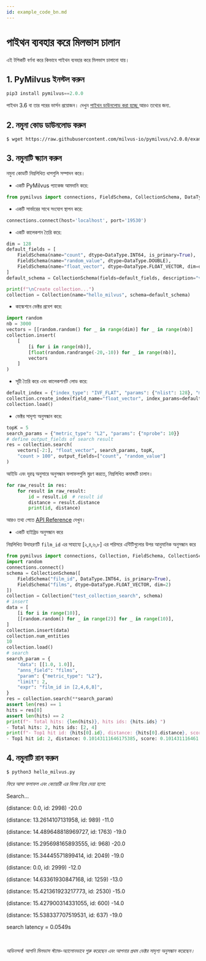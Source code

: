 ```yaml
---
id: example_code_bn.md
---
```


# পাইথন ব্যবহার করে মিলভাস চালান

এই টপিকটি বর্ণনা করে কিভাবে পাইথন ব্যবহার করে মিলভাস চালানো যায়।

## 1. PyMilvus ইনস্টল করুন

```Python
pip3 install pymilvus==2.0.0
```
<div class="alert note">
পাইথন 3.6 বা তার পরের ভার্সন প্রয়োজন। দেখুন  <a href="https://wiki.python.org/moin/BeginnersGuide/Download">পাইথন ডাউনলোড করা হচ্ছে
</a> আরও তথ্যের জন্য.
</div>

## 2. নমুনা কোড ডাউনলোড করুন

```bash
$ wget https://raw.githubusercontent.com/milvus-io/pymilvus/v2.0.0/examples/hello_milvus.py
```

## 3. নমুনাটি স্ক্যান করুন
নমুনা কোডটি নিম্নলিখিত ধাপগুলি সম্পাদন করে।

- একটি PyMilvus প্যাকেজ আমদানি করে:
```Python
from pymilvus import connections, FieldSchema, CollectionSchema, DataType, Collection
```

- একটি সার্ভারের সাথে সংযোগ স্থাপন করে:
```Python
connections.connect(host='localhost', port='19530')
```

- একটি কালেকশন তৈরি করে:
```Python
dim = 128
default_fields = [
    FieldSchema(name="count", dtype=DataType.INT64, is_primary=True),
    FieldSchema(name="random_value", dtype=DataType.DOUBLE),
    FieldSchema(name="float_vector", dtype=DataType.FLOAT_VECTOR, dim=dim)
]
default_schema = CollectionSchema(fields=default_fields, description="পরীক্ষামূলক সংগ্রহ")

print(f"\nCreate collection...")
collection = Collection(name="hello_milvus", schema=default_schema)
```

- কাল্কেশনে ভেক্টর প্রবেশ করে:
```Python
import random
nb = 3000
vectors = [[random.random() for _ in range(dim)] for _ in range(nb)]
collection.insert(
    [
        [i for i in range(nb)],
        [float(random.randrange(-20,-10)) for _ in range(nb)],
        vectors
    ]
)
```

- সূচী তৈরি করে এবং কালেকশনটি লোড করে:
```Python
default_index = {"index_type": "IVF_FLAT", "params": {"nlist": 128}, "metric_type": "L2"}
collection.create_index(field_name="float_vector", index_params=default_index)
collection.load()
```

- ভেক্টর সাদৃশ্য অনুসন্ধান করে:
```Python
topK = 5
search_params = {"metric_type": "L2", "params": {"nprobe": 10}}
# define output_fields of search result
res = collection.search(
    vectors[-2:], "float_vector", search_params, topK,
    "count > 100", output_fields=["count", "random_value"]
)
```

আইডি এবং দূরত্ব অনুসারে অনুসন্ধান ফলাফলগুলি মুদ্রণ করতে, নিম্নলিখিত কমান্ডটি চালান।
```Python
for raw_result in res:
    for result in raw_result:
        id = result.id  # result id
        distance = result.distance
        print(id, distance)
```
আরও তথ্য পেতে [API Reference](/api-reference/pymilvus/v2.0.0/results.html) দেখুন। 

- একটি হাইব্রিড অনুসন্ধান করে
<div class="alert note">
    নিম্নলিখিত উদাহরণটি <code>film_id</code> এর সাহায্যে [২,৪,৬,৮] এর পরিসরে এন্টিটিগুলোর উপর আনুমানিক অনুসন্ধান করে
    </div>

```Python
from pymilvus import connections, Collection, FieldSchema, CollectionSchema, DataType
import random
connections.connect()
schema = CollectionSchema([
    FieldSchema("film_id", DataType.INT64, is_primary=True),
    FieldSchema("films", dtype=DataType.FLOAT_VECTOR, dim=2)
])
collection = Collection("test_collection_search", schema)
# insert
data = [
    [i for i in range(10)],
    [[random.random() for _ in range(2)] for _ in range(10)],
]
collection.insert(data)
collection.num_entities
10
collection.load()
# search
search_param = {
    "data": [[1.0, 1.0]],
    "anns_field": "films",
    "param": {"metric_type": "L2"},
    "limit": 2,
    "expr": "film_id in [2,4,6,8]",
}
res = collection.search(**search_param)
assert len(res) == 1
hits = res[0]
assert len(hits) == 2
print(f"- Total hits: {len(hits)}, hits ids: {hits.ids} ")
- Total hits: 2, hits ids: [2, 4]
print(f"- Top1 hit id: {hits[0].id}, distance: {hits[0].distance}, score: {hits[0].score} ")
- Top1 hit id: 2, distance: 0.10143111646175385, score: 0.101431116461

```

## 4. নমুনাটি রান করুন 
```Python
$ python3 hello_milvus.py
```

*ফিরে আসা ফলাফল এবং ক্যোয়ারী এর বিলম্ব নিম্নে দেয়া হলো:*

<div class='result-bock'>
<p>Search...</p>
<p>(distance: 0.0, id: 2998) -20.0</p>
<p>(distance: 13.2614107131958, id: 989) -11.0</p>
<p>(distance: 14.489648818969727, id: 1763) -19.0</p>
<p>(distance: 15.295698165893555, id: 968) -20.0</p>
<p>(distance: 15.34445571899414, id: 2049) -19.0</p>
<p>(distance: 0.0, id: 2999) -12.0</p>
<p>(distance: 14.63361930847168, id: 1259) -13.0</p>
<p>(distance: 15.421361923217773, id: 2530) -15.0</p>
<p>(distance: 15.427900314331055, id: 600) -14.0</p>
<p>(distance: 15.538337707519531, id: 637) -19.0</p>
<p>search latency = 0.0549s</p>
</div>


<br/>


*অভিনন্দন! আপনি মিলভাস স্ট্যান্ড-অ্যালোনভাবে শুরু করেছেন এবং আপনার প্রথম ভেক্টর সাদৃশ্য অনুসন্ধান করেছেন।*

